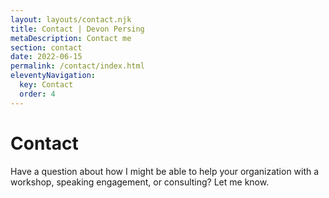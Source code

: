 ```yaml
---
layout: layouts/contact.njk
title: Contact | Devon Persing
metaDescription: Contact me
section: contact
date: 2022-06-15
permalink: /contact/index.html
eleventyNavigation:
  key: Contact
  order: 4
---
```

# Contact

Have a question about how I might be able to help your organization with a workshop, speaking engagement, or consulting? Let me know.